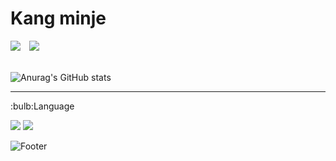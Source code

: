 <h1>Kang minje</h1> 
<a href="https://hits.seeyoufarm.com"><img src="https://hits.seeyoufarm.com/api/count/incr/badge.svg?url=https%3A%2F%2Fgithub.com%2Fhsem4717&count_bg=%23000000&title_bg=%23000000&icon=github.svg&icon_color=%23E7E7E7&title=github&edge_flat=true"/></a> <a href="https://www.instagram.com/min4717_/">
    <img 
        src="http://img.shields.io/badge/-instagram-FF1493?style=flat&logo=Instagram&logoColor=white&link=https://www.instagram.com/min4717_/"
        style="height : auto; margin-left : 10px; margin-right : 10px;"/>
</a> 
<br> 
<br>

![Anurag's GitHub stats](https://github-readme-stats.vercel.app/api?username=hsem4717&show_icons=true&theme=radical) 


<hr>
:bulb:Language  

<img src="https://img.shields.io/badge/Java-007396?style=for-the-badge&logo=java&logoColor=white"> <img src="https://img.shields.io/badge/Spring-6DB33F?style=for-the-badge&logo=Spring&logoColor=white">
<br>

![Footer](https://capsule-render.vercel.app/api?type=waving&color=auto&height=100&section=footer)
